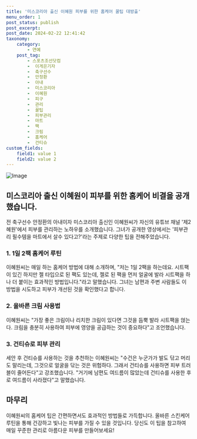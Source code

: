 ```yaml
---
title: '미스코리아 출신 이혜원 피부를 위한 홈케어 꿀팁 대방출'
menu_order: 1
post_status: publish
post_excerpt: 
post_date: 2024-02-22 12:41:42
taxonomy:
    category:
        - 연예
    post_tag:
        - 스포츠조선닷컴
        -  이게은기자
        -  축구선수
        -  안정환
        -  아내
        -  미스코리아
        -  이혜원
        -  피구
        -  관리
        -  꿀팁
        -  피부관리
        -  마트
        -  팩
        -  크림
        -  홈케어
        -  건티슈
custom_fields:
    field1: value 1
    field2: value 2
---
```


![Image](https://mimgnews.pstatic.net/image/076/2024/02/21/2024022301001496700200461_20240222083016471.jpg?type=w540)

## 미스코리아 출신 이혜원이 피부를 위한 홈케어 비결을 공개했습니다.
전 축구선수 안정환의 아내이자 미스코리아 출신인 이혜원씨가 자신의 유튜브 채널 '제2혜원'에서 피부를 관리하는 노하우를 소개했습니다. 그녀가 공개한 영상에서는 '피부관리 필수템을 마트에서 살수 있다고?'라는 주제로 다양한 팁을 전해주었습니다.
### 1. 1일 2팩 홈케어 루틴
이혜원씨는 매일 하는 홈케어 방법에 대해 소개하며, "저는 1일 2팩을 하는데요. 시트팩이 있긴 하지만 젤 타입으로 된 팩도 있는데, 젤로 된 팩을 먼저 얼굴에 발라 시트팩을 하나 더 붙이는 효과적인 방법입니다."라고 말했습니다. 그녀는 남편과 주변 사람들도 이 방법을 시도하고 피부가 개선된 것을 확인했다고 합니다.
### 2. 올바른 크림 사용법
이혜원씨는 "가장 좋은 크림이나 리치한 크림이 있다면 그것을 듬뿍 발라 시트팩을 얹는다. 크림을 충분히 사용하여 피부에 영양을 공급하는 것이 중요하다"고 조언했습니다.
### 3. 건티슈로 피부 관리
세안 후 건티슈를 사용하는 것을 추천하는 이혜원씨는 "수건은 누군가가 발도 닦고 머리도 말리는데, 그것으로 얼굴을 닦는 것은 위험하다. 그래서 건티슈를 사용하면 피부 트러블이 줄어든다"고 강조했습니다. "거기에 남편도 여드름이 많았는데 건티슈를 사용한 후로 여드름이 사라졌다"고 말했습니다.
## 마무리
이혜원씨의 홈케어 팁은 간편하면서도 효과적인 방법들로 가득합니다. 올바른 스킨케어 루틴을 통해 건강하고 빛나는 피부를 가질 수 있을 것입니다. 당신도 이 팁을 참고하여 매일 꾸준한 관리로 아름다운 피부를 만들어보세요!
